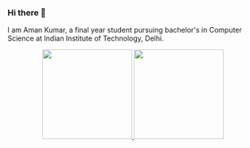 ### Hi there 👋

I am Aman Kumar, a final year student pursuing bachelor's in Computer Science at Indian Institute of Technology, Delhi.
 
<p align="center">
  <a href="https://github.com/GauravJain28">
    <img height="180em" src="https://github-readme-stats.vercel.app/api?username=Amaniitd&count_private=true&show_icons=true&theme=onedark&&include_all_commits=true"/>
    <img height="180em" src="https://github-readme-stats-eight-theta.vercel.app/api/top-langs/?username=Amaniitd&count_private=true&hide=html,css,Makefile&layout=compact&langs_count=10&theme=onedark"/>
  </a>
</p>
 
<!--
**Amaniitd/Amaniitd** is a ✨ _special_ ✨ repository because its `README.md` (this file) appears on your GitHub profile.

Here are some ideas to get you started:

- 🔭 I’m currently working on ...
- 🌱 I’m currently learning ...
- 👯 I’m looking to collaborate on ...
- 🤔 I’m looking for help with ...
- 💬 Ask me about ...
- 📫 How to reach me: ...
- 😄 Pronouns: ...
- ⚡ Fun fact: ...
-->
